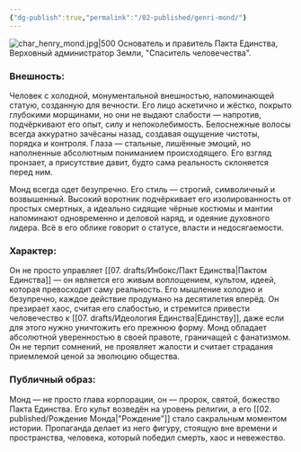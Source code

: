 ```yaml
---
{"dg-publish":true,"permalink":"/02-published/genri-mond/"}
---
```


![char_henry_mond.jpg|500](/img/user/09.%20files/char_henry_mond.jpg)
Основатель и правитель Пакта Единства, Верховный администратор Земли, "Спаситель человечества". 
### Внешность: 
Человек с холодной, монументальной внешностью, напоминающей статую, созданную для вечности. Его лицо аскетично и жёстко, покрыто глубокими морщинами, но они не выдают слабости — напротив, подчёркивают его опыт, силу и непоколебимость. Белоснежные волосы всегда аккуратно зачёсаны назад, создавая ощущение чистоты, порядка и контроля. Глаза — стальные, лишённые эмоций, но наполненные абсолютным пониманием происходящего. Его взгляд пронзает, а присутствие давит, будто сама реальность склоняется перед ним.

Монд всегда одет безупречно. Его стиль — строгий, символичный и возвышенный. Высокий воротник подчёркивает его изолированность от простых смертных, а идеально сидящие чёрные костюмы и мантии напоминают одновременно и деловой наряд, и одеяние духовного лидера. Всё в его облике говорит о статусе, власти и недосягаемости.

### Характер: 
Он не просто управляет [[07. drafts/Инбокс/Пакт Единства\|Пактом Единства]] — он является его живым воплощением, культом, идеей, которая превосходит саму реальность. Его мышление холодно и безупречно, каждое действие продумано на десятилетия вперёд. Он презирает хаос, считая его слабостью, и стремится привести человечество к [[07. drafts/Идеология Единства\|Единству]], даже если для этого нужно уничтожить его прежнюю форму. Монд обладает абсолютной уверенностью в своей правоте, граничащей с фанатизмом. Он не терпит сомнений, не проявляет жалости и считает страдания приемлемой ценой за эволюцию общества.

### Публичный образ: 
Монд — не просто глава корпорации, он — пророк, святой, божество Пакта Единства. Его культ возведён на уровень религии, а его [[02. published/Рождение Монда\|"Рождение"]] стало сакральным моментом истории. Пропаганда делает из него фигуру, стоящую вне времени и пространства, человека, который победил смерть, хаос и невежество.